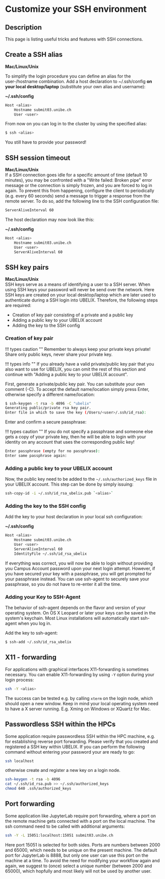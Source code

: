 # Customize your SSH environment

## Description 
This page is listing useful tricks and features with SSH connections.

## Create a SSH alias

**Mac/Linux/Unix**

To simplify the login procedure you can define an alias for the user-/hostname combination. Add a host declaration to ~/.ssh/config **on your local desktop/laptop** (substitute your own alias and username):


**~/.ssh/config**
```Bash
Host <alias>
    Hostname submit03.unibe.ch
    User <user>
```

From now on you can log in to the cluster by using the specified alias:

```Bash
$ ssh <alias>
```

You still have to provide your password!

## SSH session timeout

**Mac/Linux/Unix**  
If a SSH connection goes idle for a specific amount of time (default 10 minutes), you may be confronted with a "Write failed: Broken pipe" error message or the connection is simply frozen, and you are forced to log in again. To prevent this from happening, configure the client to periodically (e.g. every 60 seconds) send a message to trigger a response from the remote server. To do so, add the following line to the SSH configuration file:

```Bash
ServerAliveInterval 60
```

The host declaration may now look like this:

**~/.ssh/config**
```Bash
Host <alias>
    Hostname submit03.unibe.ch
    User <user>
    ServerAliveInterval 60
```

## SSH key pairs

**Mac/Linux/Unix**  
SSH keys serve as a means of identifying a user to a SSH server. When using SSH keys your password will never be send over the network.
Here SSH keys are created on your local desktop/laptop which are later used to authenticate during a SSH login into UBELIX. 
Therefore, the following steps are required:

- Creation of key pair consisting of a private and a public key
- Adding a public key to your UBELIX account
- Adding the key to the SSH config

### Creation of key pair

!!! types caution ""
    Remember to always keep your private keys private! Share only public keys, never share your private key.

!!! types info ""
    If you already have a valid private/public key pair that you also want to use for UBELIX, you can omit the rest of this section and continue with "Adding a public key to your UBELIX account". 

First, generate a private/public key pair. You can substitute your own comment (-C).  To accept the default name/location simply press Enter, otherwise specify a different name/location:

```Bash
$ ssh-keygen -t rsa -b 4096 -C "ubelix"
Generating public/private rsa key pair.
Enter file in which to save the key (/Users/<user>/.ssh/id_rsa):
```

Enter and confirm a secure passphrase:

!!! types caution ""
    If you do not specify a passphrase and someone else gets a copy of your private key, then he will be able to login with your identity on any account that uses the corresponding public key!

```Bash
Enter passphrase (empty for no passphrase):
Enter same passphrase again:
```

### Adding a public key to your UBELIX account

Now, the public key need to be added to the `~/.ssh/authorized_keys` file in your UBELIX account. This step can be done by simply issuing:

```Bash
ssh-copy-id -i ~/.ssh/id_rsa_ubelix.pub `<alias>`
```

### Adding the key to the SSH config
Add the key to your host declaration in your local ssh configuration:

**~/.ssh/config**
```Bash
Host <alias>
    Hostname submit03.unibe.ch
    User <user>
    ServerAliveInterval 60
    IdentityFile ~/.ssh/id_rsa_ubelix
```

If everything was correct, you will now be able to login without providing you Campus Account password upon your next login attempt. However, if you have secured your key with a passphrase, you will get prompted for your passphrase instead. You can use ssh-agent to securely save your passphrase, so you do not have to re-enter it all the time.

### Adding your Key to SSH-Agent  
The behavior of ssh-agent depends on the flavor and version of your operating system. On OS X Leopard or later your keys can be saved in the system's keychain. Most Linux installations will automatically start ssh-agent when you log in.

Add the key to ssh-agent:

```Bash
$ ssh-add ~/.ssh/id_rsa_ubelix
```

## X11 - forwarding
For applications with graphical interfaces X11-forwarding is sometimes necessary. You can enable X11-forwarding by using `-Y` option during your login process:
```Bash 
ssh -Y <alias>
```
The success can be tested e.g. by calling `xterm` on the login node, which should open a new window. 
Keep in mind your local operating system need to have a X server running. E.g. Xming on Windows or XQuartz for Mac.

## Passwordless SSH within the HPCs
Some application require passwordless SSH within the HPC machine, e.g. for establishing reverse port forwarding. 
Please verify that you created and registered a SSH key within UBELIX. If you can perform the following command without entering your password your are ready to go:
```Bash
ssh localhost
```
otherwise create and register a new key on a login node.
```Bash
ssh-keygen -t rsa -b 4096
cat ~/.ssh/id_rsa.pub >> ~/.ssh/authorized_keys
chmod 640 .ssh/authorized_keys
```

## Port forwarding
Some application like JupyterLab require port forwarding, where a port on the remote machine gets connected with a port on the local machine. 
The ssh command need to be called with additional arguments:

```Bash
ssh -Y -L 15051:localhost:15051 submit03.unibe.ch
```

Here port 15051 is selected for both sides. Ports are numbers between 2000 and 65000, which needs to be unique on the present machine. The default port for JupyterLab is 8888, but only one user can use this port on the machine at a time.
To avoid the need for modifying your workflow again and again, we suggest to (once) select a unique number (between 2000 and 65000), which hopfully and most likely will not be used by another user. 
